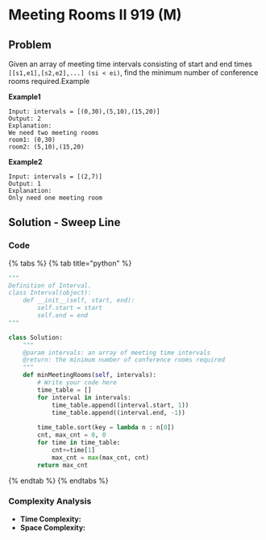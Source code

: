 # Meeting Rooms II 919 \(M\)

## Problem

Given an array of meeting time intervals consisting of start and end times `[[s1,e1],[s2,e2],...] (si < ei)`, find the minimum number of conference rooms required.Example

**Example1**

```text
Input: intervals = [(0,30),(5,10),(15,20)]
Output: 2
Explanation:
We need two meeting rooms
room1: (0,30)
room2: (5,10),(15,20)
```

**Example2**

```text
Input: intervals = [(2,7)]
Output: 1
Explanation: 
Only need one meeting room
```

## Solution - Sweep Line

### Code

{% tabs %}
{% tab title="python" %}
```python
"""
Definition of Interval.
class Interval(object):
    def __init__(self, start, end):
        self.start = start
        self.end = end
"""

class Solution:
    """
    @param intervals: an array of meeting time intervals
    @return: the minimum number of conference rooms required
    """
    def minMeetingRooms(self, intervals):
        # Write your code here
        time_table = []
        for interval in intervals:
            time_table.append((interval.start, 1))
            time_table.append((interval.end, -1))
        
        time_table.sort(key = lambda n : n[0])
        cnt, max_cnt = 0, 0
        for time in time_table:
            cnt+=time[1]
            max_cnt = max(max_cnt, cnt)
        return max_cnt
```
{% endtab %}
{% endtabs %}

### Complexity Analysis

* **Time Complexity:**
* **Space Complexity:**

